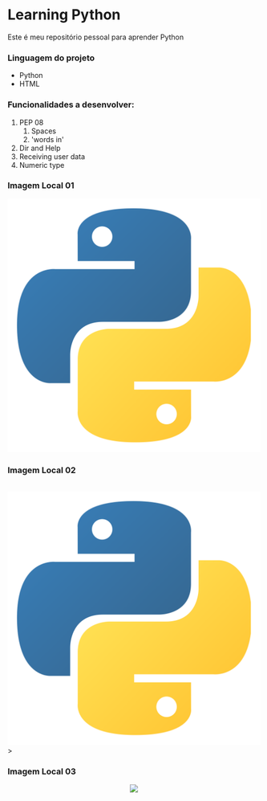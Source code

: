 # Learning Python
Este é meu repositório pessoal para aprender Python

### Linguagem do projeto

* Python
* HTML

### Funcionalidades a desenvolver:

1. PEP 08
    1. Spaces
    2. 'words in'
2. Dir and Help
3. Receiving user data
4. Numeric type

### Imagem Local 01

![Logo do Python](src/assets/to_readme/python.png)

### Imagem Local 02

<img width="50" > ![Logo do Python](src/assets/to_readme/python.png) >

### Imagem Local 03

<div align="center">
<img src="https://img2.gratispng.com/20180806/fv/kisspng-python-scalable-vector-graphics-logo-javascript-cl-coderpete-game-development-5b6819307ca155.2506144815335488485105.jpg" width="200px" />
</div>
